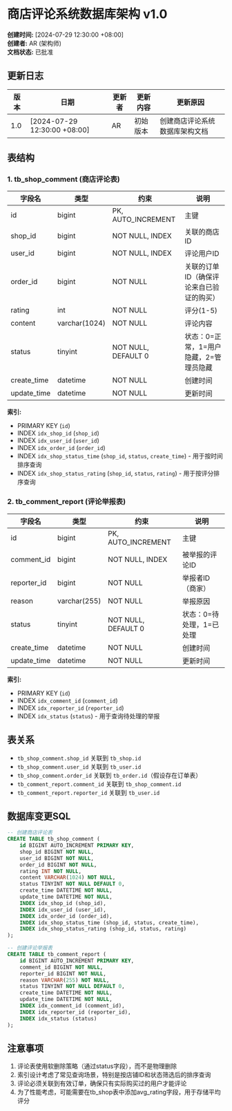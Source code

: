 # 商店评论系统数据库架构 v1.0

**创建时间:** [2024-07-29 12:30:00 +08:00]  
**创建者:** AR (架构师)  
**文档状态:** 已批准  

## 更新日志

| 版本 | 日期 | 更新者 | 更新内容 | 更新原因 |
|------|------|--------|----------|----------|
| 1.0 | [2024-07-29 12:30:00 +08:00] | AR | 初始版本 | 创建商店评论系统数据库架构文档 |

## 表结构

### 1. tb_shop_comment (商店评论表)

| 字段名 | 类型 | 约束 | 说明 |
|--------|------|------|------|
| id | bigint | PK, AUTO_INCREMENT | 主键 |
| shop_id | bigint | NOT NULL, INDEX | 关联的商店ID |
| user_id | bigint | NOT NULL, INDEX | 评论用户ID |
| order_id | bigint | NOT NULL | 关联的订单ID（确保评论来自已验证的购买） |
| rating | int | NOT NULL | 评分(1-5) |
| content | varchar(1024) | NOT NULL | 评论内容 |
| status | tinyint | NOT NULL, DEFAULT 0 | 状态：0=正常，1=用户隐藏，2=管理员隐藏 |
| create_time | datetime | NOT NULL | 创建时间 |
| update_time | datetime | NOT NULL | 更新时间 |

**索引:**
- PRIMARY KEY (`id`)
- INDEX `idx_shop_id` (`shop_id`)
- INDEX `idx_user_id` (`user_id`)
- INDEX `idx_order_id` (`order_id`)
- INDEX `idx_shop_status_time` (`shop_id`, `status`, `create_time`) - 用于按时间排序查询
- INDEX `idx_shop_status_rating` (`shop_id`, `status`, `rating`) - 用于按评分排序查询

### 2. tb_comment_report (评论举报表)

| 字段名 | 类型 | 约束 | 说明 |
|--------|------|------|------|
| id | bigint | PK, AUTO_INCREMENT | 主键 |
| comment_id | bigint | NOT NULL, INDEX | 被举报的评论ID |
| reporter_id | bigint | NOT NULL | 举报者ID（商家） |
| reason | varchar(255) | NOT NULL | 举报原因 |
| status | tinyint | NOT NULL, DEFAULT 0 | 状态：0=待处理，1=已处理 |
| create_time | datetime | NOT NULL | 创建时间 |
| update_time | datetime | NOT NULL | 更新时间 |

**索引:**
- PRIMARY KEY (`id`)
- INDEX `idx_comment_id` (`comment_id`)
- INDEX `idx_reporter_id` (`reporter_id`)
- INDEX `idx_status` (`status`) - 用于查询待处理的举报

## 表关系

- `tb_shop_comment.shop_id` 关联到 `tb_shop.id`
- `tb_shop_comment.user_id` 关联到 `tb_user.id`
- `tb_shop_comment.order_id` 关联到 `tb_order.id`（假设存在订单表）
- `tb_comment_report.comment_id` 关联到 `tb_shop_comment.id`
- `tb_comment_report.reporter_id` 关联到 `tb_user.id`

## 数据库变更SQL

```sql
-- 创建商店评论表
CREATE TABLE tb_shop_comment (
    id BIGINT AUTO_INCREMENT PRIMARY KEY,
    shop_id BIGINT NOT NULL,
    user_id BIGINT NOT NULL,
    order_id BIGINT NOT NULL,
    rating INT NOT NULL,
    content VARCHAR(1024) NOT NULL,
    status TINYINT NOT NULL DEFAULT 0,
    create_time DATETIME NOT NULL,
    update_time DATETIME NOT NULL,
    INDEX idx_shop_id (shop_id),
    INDEX idx_user_id (user_id),
    INDEX idx_order_id (order_id),
    INDEX idx_shop_status_time (shop_id, status, create_time),
    INDEX idx_shop_status_rating (shop_id, status, rating)
);

-- 创建评论举报表
CREATE TABLE tb_comment_report (
    id BIGINT AUTO_INCREMENT PRIMARY KEY,
    comment_id BIGINT NOT NULL,
    reporter_id BIGINT NOT NULL,
    reason VARCHAR(255) NOT NULL,
    status TINYINT NOT NULL DEFAULT 0,
    create_time DATETIME NOT NULL,
    update_time DATETIME NOT NULL,
    INDEX idx_comment_id (comment_id),
    INDEX idx_reporter_id (reporter_id),
    INDEX idx_status (status)
);
```

## 注意事项

1. 评论表使用软删除策略（通过status字段），而不是物理删除
2. 索引设计考虑了常见查询场景，特别是按店铺ID和状态筛选后的排序查询
3. 评论必须关联到有效订单，确保只有实际购买过的用户才能评论
4. 为了性能考虑，可能需要在tb_shop表中添加avg_rating字段，用于存储平均评分